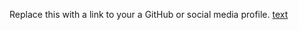 Replace this with a link to your a GitHub or social media profile.
[text](http://AbhijithShaji009/markdown-portfolio.com)
